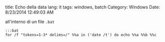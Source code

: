 title: Echo della data
lang: it
tags: windows, batch
Category: Windows
Date: 8/23/2014 12:49:03 AM 

all'interno di un file `.bat`

	:::bat
	for /f "tokens=1-3* delims=/" %%a in ('date /t') do echo %%a %%b %%c


